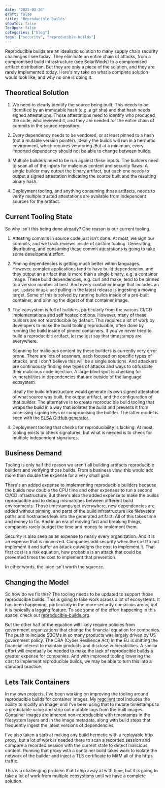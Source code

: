 ```yaml
---
date: '2025-03-20'
draft: false
title: 'Reproducible Builds'
showToc: false
TocOpen: false
categories: ["blog"]
tags: ["security", "reproducible-builds"]
---
```


Reproducible builds are an idealistic solution to many supply chain security challenges I see today.
They eliminate an entire chain of attacks, from a compromised build infrastructure (see SolarWinds) to a compromised artifact distribution.
But they are only a piece of the solution, and they are rarely implemented today.
Here's my take on what a complete solution would look like, and why no one is doing it.

## Theoretical Solution

1. We need to clearly identify the source being built.
   This needs to be identified by an immutable hash (e.g. a git sha) and that hash needs signed attestations.
   Those attestations need to identify who produced the code, who reviewed it, and they are needed for the entire chain of commits in the source repository.

2. Every dependency needs to be vendored, or at least pinned to a hash (not a mutable version pointer).
   Ideally the builds will run in a hermetic environment, which requires vendoring.
   But at a minimum, every imported dependency should not be able to change between builds.

3. Multiple builders need to be run against these inputs.
   The builders need to scan all of the inputs for malicious content and security flaws.
   A single builder may output the binary artifact, but each one needs to output a signed attestation indicating the source built and the resulting binary hash.

4. Deployment tooling, and anything consuming those artifacts, needs to verify multiple trusted attestations are available from independent sources for the artifact.

## Current Tooling State

So why isn't this being done already?
One reason is our current tooling.

1. Attesting commits in source code just isn't done.
   At most, we sign our commits, and we track reviews inside of custom tooling.
   Generating, distributing, and consuming these commit attestations is going to take some development effort.

2. Pinning dependencies is getting much better within languages.
   However, complex applications tend to have build dependencies, and they output an artifact that is more than a single binary, e.g. a container image.
   These build dependencies, e.g. curl and make, tend to be pinned to a version number at best.
   And every container image that includes an `apt update` or `apk add` pulling in the latest release is ingesting a moving target.
   Some of this is solved by running builds inside of a pre-built container, and pinning the digest of that container image.

3. The ecosystem is full of builders, particularly from the various CI/CD implementations and self hosted options.
   However, many of these builders are not reproducible by default.
   This requires a lot of work by developers to make the build tooling reproducible, often done by running the build inside of pinned containers.
   If you've never tried to build a reproducible artifact, let me just say that timestamps are everywhere.

   Scanning for malicious content by these builders is currently very error prone.
   There are lots of scanners, each focused on specific types of attacks, and I don't believe this will be a single solutions.
   And attackers are continuously finding new types of attacks and ways to obfuscate their malicious code injection.
   A large blind spot is checking for vulnerabilities in dependencies that are outside of the language ecosystem.

   Ideally the build infrastructure would generate its own signed attestation of what source was built, the output artifact, and the configuration of that builder.
   The alternative is to create reproducible build tooling that wraps the build in a way that isolates the build and prevents it from accessing signing keys or compromising the builder.
   The latter model is seen with the [SLSA GitHub generator](https://github.com/slsa-framework/slsa-github-generator).

4. Deployment tooling that checks for reproducibility is lacking.
   At most, tooling exists to check signatures, but what is needed is to check for multiple independent signatures.

## Business Demand

Tooling is only half the reason we aren't all building artifacts reproducible builders and verifying those builds.
From a business view, this would add more than double the expense for a very small gain.

There's an added expense to implementing reproducible builders because the builds now double the CPU time and other expenses to run a second CI/CD infrastructure.
But there's also the added expense to make the builds reproducible and to debug mismatches between different build environments.
Those timestamps get everywhere, new dependencies are added without pinning, and parts of the build infrastructure like filesystem paths and hostnames leak into the generated artifact.
All of this takes time and money to fix.
And in an era of moving fast and breaking things, companies rarely budget the time and money to implement them.

Security is also seen as an expense to nearly every organization.
And it is an expense that is minimized.
Companies add security when the cost to not implement it and suffer an attack outweighs the cost to implement it.
That first cost is a risk equation, how probable is an attack that could be prevented times the cost to implement that prevention.

In other words, the juice isn't worth the squeeze.

## Changing the Model

So how do we fix this?
The tooling needs to be updated to support those reproducible builds.
This is going to take work across a lot of ecosystems.
It has been happening, particularly in the more security conscious areas, but it is typically a lagging feature.
To see some of the effort happening in this space, check out [reproducible-builds.org](https://reproducible-builds.org/).

But the other half of the equation will likely require policies from government organizations that change the financial equation for companies.
The push to include SBOMs in so many products was largely driven by US government policy.
The CRA (Cyber Resilience Act) in the EU is shifting the financial interest to maintain products and disclose vulnerabilities.
A similar effort will eventually be needed to make the lack of reproducible builds a greater expense for companies.
And with improved tooling lowering the cost to implement reproducible builds, we may be able to turn this into a standard practice.

## Lets Talk Containers

In my own projects, I've been working on improving the tooling around reproducible builds for container images.
My [regclient](https://regclient.org) tool includes the ability to modify an image, and I've been using that to mutate timestamps to a predictable value and strip out mutable logs from the built images.
Container images are inherent non-reproducible with timestamps in the filesystem layers and in the image metadata, along with build steps that frequently ingest the latest versions of dependencies.

I've also taken a stab at making any build hermetic with a replayable http proxy, but a lot of work is needed there to scan a recorded session and compare a recorded session with the current state to detect malicious content.
Running that proxy with a container build takes work to isolate the network of the builder and inject a TLS certificate to MitM all of the https traffic.

This is a challenging problem that I chip away at with time, but it is going to take a lot of work from multiple ecosystems until we have a complete solution.
